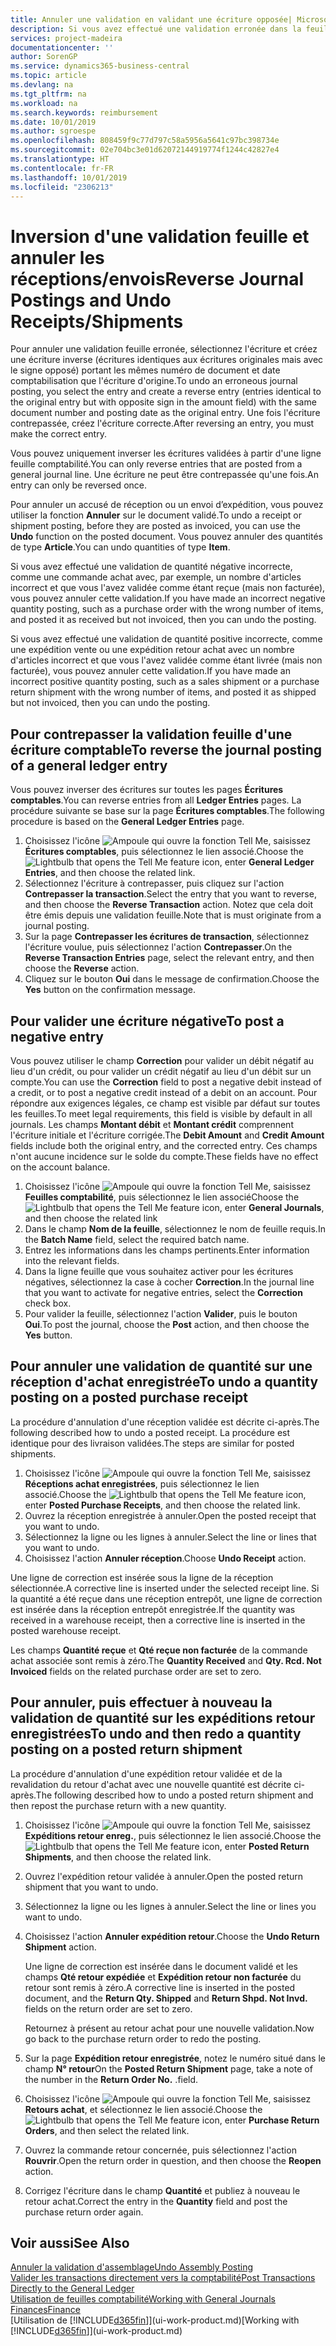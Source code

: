 ```yaml
---
title: Annuler une validation en validant une écriture opposée| Microsoft Docs
description: Si vous avez effectué une validation erronée dans la feuille comptabilité, vous pouvez utiliser la fonction de contrepassation de transaction pour annuler la validation avec une piste d'audit correcte.
services: project-madeira
documentationcenter: ''
author: SorenGP
ms.service: dynamics365-business-central
ms.topic: article
ms.devlang: na
ms.tgt_pltfrm: na
ms.workload: na
ms.search.keywords: reimbursement
ms.date: 10/01/2019
ms.author: sgroespe
ms.openlocfilehash: 808459f9c77d797c58a5956a5641c97bc398734e
ms.sourcegitcommit: 02e704bc3e01d62072144919774f1244c42827e4
ms.translationtype: HT
ms.contentlocale: fr-FR
ms.lasthandoff: 10/01/2019
ms.locfileid: "2306213"
---
```

# <a name="reverse-journal-postings-and-undo-receiptsshipments"></a><span data-ttu-id="d898b-103">Inversion d'une validation feuille et annuler les réceptions/envois</span><span class="sxs-lookup"><span data-stu-id="d898b-103">Reverse Journal Postings and Undo Receipts/Shipments</span></span>
<span data-ttu-id="d898b-104">Pour annuler une validation feuille erronée, sélectionnez l'écriture et créez une écriture inverse (écritures identiques aux écritures originales mais avec le signe opposé) portant les mêmes numéro de document et date comptabilisation que l'écriture d'origine.</span><span class="sxs-lookup"><span data-stu-id="d898b-104">To undo an erroneous journal posting, you select the entry and create a reverse entry (entries identical to the original entry but with opposite sign in the amount field) with the same document number and posting date as the original entry.</span></span> <span data-ttu-id="d898b-105">Une fois l'écriture contrepassée, créez l'écriture correcte.</span><span class="sxs-lookup"><span data-stu-id="d898b-105">After reversing an entry, you must make the correct entry.</span></span>

<span data-ttu-id="d898b-106">Vous pouvez uniquement inverser les écritures validées à partir d'une ligne feuille comptabilité.</span><span class="sxs-lookup"><span data-stu-id="d898b-106">You can only reverse entries that are posted from a general journal line.</span></span> <span data-ttu-id="d898b-107">Une écriture ne peut être contrepassée qu'une fois.</span><span class="sxs-lookup"><span data-stu-id="d898b-107">An entry can only be reversed once.</span></span>

<span data-ttu-id="d898b-108">Pour annuler un accusé de réception ou un envoi d’expédition, vous pouvez utiliser la fonction **Annuler** sur le document validé.</span><span class="sxs-lookup"><span data-stu-id="d898b-108">To undo a receipt or shipment posting, before they are posted as invoiced, you can use the **Undo** function on the posted document.</span></span> <span data-ttu-id="d898b-109">Vous pouvez annuler des quantités de type **Article**.</span><span class="sxs-lookup"><span data-stu-id="d898b-109">You can undo quantities of type **Item**.</span></span>

<span data-ttu-id="d898b-110">Si vous avez effectué une validation de quantité négative incorrecte, comme une commande achat avec, par exemple, un nombre d'articles incorrect et que vous l'avez validée comme étant reçue (mais non facturée), vous pouvez annuler cette validation.</span><span class="sxs-lookup"><span data-stu-id="d898b-110">If you have made an incorrect negative quantity posting, such as a purchase order with the wrong number of items, and posted it as received but not invoiced, then you can undo the posting.</span></span>

<span data-ttu-id="d898b-111">Si vous avez effectué une validation de quantité positive incorrecte, comme une expédition vente ou une expédition retour achat avec un nombre d'articles incorrect et que vous l'avez validée comme étant livrée (mais non facturée), vous pouvez annuler cette validation.</span><span class="sxs-lookup"><span data-stu-id="d898b-111">If you have made an incorrect positive quantity posting, such as a sales shipment or a purchase return shipment with the wrong number of items, and posted it as shipped but not invoiced, then you can undo the posting.</span></span>   

## <a name="to-reverse-the-journal-posting-of-a-general-ledger-entry"></a><span data-ttu-id="d898b-112">Pour contrepasser la validation feuille d'une écriture comptable</span><span class="sxs-lookup"><span data-stu-id="d898b-112">To reverse the journal posting of a general ledger entry</span></span>
<span data-ttu-id="d898b-113">Vous pouvez inverser des écritures sur toutes les pages **Écritures comptables**.</span><span class="sxs-lookup"><span data-stu-id="d898b-113">You can reverse entries from all **Ledger Entries** pages.</span></span> <span data-ttu-id="d898b-114">La procédure suivante se base sur la page **Écritures comptables**.</span><span class="sxs-lookup"><span data-stu-id="d898b-114">The following procedure is based on the **General Ledger Entries** page.</span></span>
1. <span data-ttu-id="d898b-115">Choisissez l'icône ![Ampoule qui ouvre la fonction Tell Me](media/ui-search/search_small.png "Dites-moi ce que vous voulez faire"), saisissez **Écritures comptables**, puis sélectionnez le lien associé.</span><span class="sxs-lookup"><span data-stu-id="d898b-115">Choose the ![Lightbulb that opens the Tell Me feature](media/ui-search/search_small.png "Tell me what you want to do") icon, enter **General Ledger Entries**, and then choose the related link.</span></span>
2. <span data-ttu-id="d898b-116">Sélectionnez l'écriture à contrepasser, puis cliquez sur l'action **Contrepasser la transaction**.</span><span class="sxs-lookup"><span data-stu-id="d898b-116">Select the entry that you want to reverse, and then choose the **Reverse Transaction** action.</span></span> <span data-ttu-id="d898b-117">Notez que cela doit être émis depuis une validation feuille.</span><span class="sxs-lookup"><span data-stu-id="d898b-117">Note that is must originate from a journal posting.</span></span>
3. <span data-ttu-id="d898b-118">Sur la page **Contrepasser les écritures de transaction**, sélectionnez l'écriture voulue, puis sélectionnez l'action **Contrepasser**.</span><span class="sxs-lookup"><span data-stu-id="d898b-118">On the **Reverse Transaction Entries** page, select the relevant entry, and then choose the **Reverse** action.</span></span>
4. <span data-ttu-id="d898b-119">Cliquez sur le bouton **Oui** dans le message de confirmation.</span><span class="sxs-lookup"><span data-stu-id="d898b-119">Choose the **Yes** button on the confirmation message.</span></span>

## <a name="to-post-a-negative-entry"></a><span data-ttu-id="d898b-120">Pour valider une écriture négative</span><span class="sxs-lookup"><span data-stu-id="d898b-120">To post a negative entry</span></span>  
<span data-ttu-id="d898b-121">Vous pouvez utiliser le champ **Correction** pour valider un débit négatif au lieu d'un crédit, ou pour valider un crédit négatif au lieu d'un débit sur un compte.</span><span class="sxs-lookup"><span data-stu-id="d898b-121">You can use the **Correction** field to post a negative debit instead of a credit, or to post a negative credit instead of a debit on an account.</span></span> <span data-ttu-id="d898b-122">Pour répondre aux exigences légales, ce champ est visible par défaut sur toutes les feuilles.</span><span class="sxs-lookup"><span data-stu-id="d898b-122">To meet legal requirements, this field is visible by default in all journals.</span></span> <span data-ttu-id="d898b-123">Les champs **Montant débit** et **Montant crédit** comprennent l'écriture initiale et l'écriture corrigée.</span><span class="sxs-lookup"><span data-stu-id="d898b-123">The **Debit Amount** and **Credit Amount** fields include both the original entry, and the corrected entry.</span></span> <span data-ttu-id="d898b-124">Ces champs n'ont aucune incidence sur le solde du compte.</span><span class="sxs-lookup"><span data-stu-id="d898b-124">These fields have no effect on the account balance.</span></span>  

1.  <span data-ttu-id="d898b-125">Choisissez l'icône ![Ampoule qui ouvre la fonction Tell Me](media/ui-search/search_small.png "Dites-moi ce que vous voulez faire"), saisissez **Feuilles comptabilité**, puis sélectionnez le lien associé</span><span class="sxs-lookup"><span data-stu-id="d898b-125">Choose the ![Lightbulb that opens the Tell Me feature](media/ui-search/search_small.png "Tell me what you want to do") icon, enter **General Journals**, and then choose the related link</span></span>  
2.  <span data-ttu-id="d898b-126">Dans le champ **Nom de la feuille**, sélectionnez le nom de feuille requis.</span><span class="sxs-lookup"><span data-stu-id="d898b-126">In the **Batch Name** field, select the required batch name.</span></span>  
3.  <span data-ttu-id="d898b-127">Entrez les informations dans les champs pertinents.</span><span class="sxs-lookup"><span data-stu-id="d898b-127">Enter information into the relevant fields.</span></span>  
4.  <span data-ttu-id="d898b-128">Dans la ligne feuille que vous souhaitez activer pour les écritures négatives, sélectionnez la case à cocher **Correction**.</span><span class="sxs-lookup"><span data-stu-id="d898b-128">In the journal line that you want to activate for negative entries, select the **Correction** check box.</span></span>  
5.  <span data-ttu-id="d898b-129">Pour valider la feuille, sélectionnez l'action **Valider**, puis le bouton **Oui**.</span><span class="sxs-lookup"><span data-stu-id="d898b-129">To post the journal, choose the **Post** action, and then choose the **Yes** button.</span></span>

## <a name="to-undo-a-quantity-posting-on-a-posted-purchase-receipt"></a><span data-ttu-id="d898b-130">Pour annuler une validation de quantité sur une réception d'achat enregistrée</span><span class="sxs-lookup"><span data-stu-id="d898b-130">To undo a quantity posting on a posted purchase receipt</span></span>  
<span data-ttu-id="d898b-131">La procédure d'annulation d'une réception validée est décrite ci-après.</span><span class="sxs-lookup"><span data-stu-id="d898b-131">The following described how to undo a posted receipt.</span></span> <span data-ttu-id="d898b-132">La procédure est identique pour des livraison validées.</span><span class="sxs-lookup"><span data-stu-id="d898b-132">The steps are similar for posted shipments.</span></span>

1.  <span data-ttu-id="d898b-133">Choisissez l'icône ![Ampoule qui ouvre la fonction Tell Me](media/ui-search/search_small.png "Dites-moi ce que vous voulez faire"), saisissez **Réceptions achat enregistrées**, puis sélectionnez le lien associé.</span><span class="sxs-lookup"><span data-stu-id="d898b-133">Choose the ![Lightbulb that opens the Tell Me feature](media/ui-search/search_small.png "Tell me what you want to do") icon, enter **Posted Purchase Receipts**, and then choose the related link.</span></span>  
2.  <span data-ttu-id="d898b-134">Ouvrez la réception enregistrée à annuler.</span><span class="sxs-lookup"><span data-stu-id="d898b-134">Open the posted receipt that you want to undo.</span></span>  
3.  <span data-ttu-id="d898b-135">Sélectionnez la ligne ou les lignes à annuler.</span><span class="sxs-lookup"><span data-stu-id="d898b-135">Select the line or lines that you want to undo.</span></span>  
4.  <span data-ttu-id="d898b-136">Choisissez l'action **Annuler réception**.</span><span class="sxs-lookup"><span data-stu-id="d898b-136">Choose **Undo Receipt** action.</span></span>

<span data-ttu-id="d898b-137">Une ligne de correction est insérée sous la ligne de la réception sélectionnée.</span><span class="sxs-lookup"><span data-stu-id="d898b-137">A corrective line is inserted under the selected receipt line.</span></span> <span data-ttu-id="d898b-138">Si la quantité a été reçue dans une réception entrepôt, une ligne de correction est insérée dans la réception entrepôt enregistrée.</span><span class="sxs-lookup"><span data-stu-id="d898b-138">If the quantity was received in a warehouse receipt, then a corrective line is inserted in the posted warehouse receipt.</span></span>  

<span data-ttu-id="d898b-139">Les champs **Quantité reçue** et **Qté reçue non facturée** de la commande achat associée sont remis à zéro.</span><span class="sxs-lookup"><span data-stu-id="d898b-139">The **Quantity Received** and **Qty. Rcd. Not Invoiced** fields on the related purchase order are set to zero.</span></span>

## <a name="to-undo-and-then-redo-a-quantity-posting-on-a-posted-return-shipment"></a><span data-ttu-id="d898b-140">Pour annuler, puis effectuer à nouveau la validation de quantité sur les expéditions retour enregistrées</span><span class="sxs-lookup"><span data-stu-id="d898b-140">To undo and then redo a quantity posting on a posted return shipment</span></span>
<span data-ttu-id="d898b-141">La procédure d'annulation d'une expédition retour validée et de la revalidation du retour d'achat avec une nouvelle quantité est décrite ci-après.</span><span class="sxs-lookup"><span data-stu-id="d898b-141">The following described how to undo a posted return shipment and then repost the purchase return with a new quantity.</span></span>

1.  <span data-ttu-id="d898b-142">Choisissez l'icône ![Ampoule qui ouvre la fonction Tell Me](media/ui-search/search_small.png "Dites-moi ce que vous voulez faire"), saisissez **Expéditions retour enreg.**, puis sélectionnez le lien associé.</span><span class="sxs-lookup"><span data-stu-id="d898b-142">Choose the ![Lightbulb that opens the Tell Me feature](media/ui-search/search_small.png "Tell me what you want to do") icon, enter **Posted Return Shipments**, and then choose the related link.</span></span>  
2.  <span data-ttu-id="d898b-143">Ouvrez l'expédition retour validée à annuler.</span><span class="sxs-lookup"><span data-stu-id="d898b-143">Open the posted return shipment that you want to undo.</span></span>
3. <span data-ttu-id="d898b-144">Sélectionnez la ligne ou les lignes à annuler.</span><span class="sxs-lookup"><span data-stu-id="d898b-144">Select the line or lines you want to undo.</span></span>  

4.  <span data-ttu-id="d898b-145">Choisissez l'action **Annuler expédition retour**.</span><span class="sxs-lookup"><span data-stu-id="d898b-145">Choose the **Undo Return Shipment** action.</span></span>  

    <span data-ttu-id="d898b-146">Une ligne de correction est insérée dans le document validé et les champs **Qté retour expédiée** et **Expédition retour non facturée** du retour sont remis à zéro.</span><span class="sxs-lookup"><span data-stu-id="d898b-146">A corrective line is inserted in the posted document, and the **Return Qty. Shipped** and **Return Shpd. Not Invd.** fields on the return order are set to zero.</span></span>  

    <span data-ttu-id="d898b-147">Retournez à présent au retour achat pour une nouvelle validation.</span><span class="sxs-lookup"><span data-stu-id="d898b-147">Now go back to the purchase return order to redo the posting.</span></span>  

5.  <span data-ttu-id="d898b-148">Sur la page **Expédition retour enregistrée**, notez le numéro situé dans le champ **N° retour**</span><span class="sxs-lookup"><span data-stu-id="d898b-148">On the **Posted Return Shipment** page, take a note of the number in the **Return Order No.**</span></span> <span data-ttu-id="d898b-149">.</span><span class="sxs-lookup"><span data-stu-id="d898b-149">field.</span></span>  
6.  <span data-ttu-id="d898b-150">Choisissez l'icône ![Ampoule qui ouvre la fonction Tell Me](media/ui-search/search_small.png "Dites-moi ce que vous voulez faire"), saisissez **Retours achat**, et sélectionnez le lien associé.</span><span class="sxs-lookup"><span data-stu-id="d898b-150">Choose the ![Lightbulb that opens the Tell Me feature](media/ui-search/search_small.png "Tell me what you want to do") icon, enter **Purchase Return Orders**, and then select the related link.</span></span>  
7.  <span data-ttu-id="d898b-151">Ouvrez la commande retour concernée, puis sélectionnez l'action **Rouvrir**.</span><span class="sxs-lookup"><span data-stu-id="d898b-151">Open the return order in question, and then choose the **Reopen** action.</span></span>  
8.  <span data-ttu-id="d898b-152">Corrigez l'écriture dans le champ **Quantité** et publiez à nouveau le retour achat.</span><span class="sxs-lookup"><span data-stu-id="d898b-152">Correct the entry in the **Quantity** field and post the purchase return order again.</span></span>  

## <a name="see-also"></a><span data-ttu-id="d898b-153">Voir aussi</span><span class="sxs-lookup"><span data-stu-id="d898b-153">See Also</span></span>
[<span data-ttu-id="d898b-154">Annuler la validation d'assemblage</span><span class="sxs-lookup"><span data-stu-id="d898b-154">Undo Assembly Posting</span></span>](assembly-how-to-undo-assembly-posting.md)  
[<span data-ttu-id="d898b-155">Valider les transactions directement vers la comptabilité</span><span class="sxs-lookup"><span data-stu-id="d898b-155">Post Transactions Directly to the General Ledger</span></span>](finance-how-post-transactions-directly.md)  
[<span data-ttu-id="d898b-156">Utilisation de feuilles comptabilité</span><span class="sxs-lookup"><span data-stu-id="d898b-156">Working with General Journals</span></span>](ui-work-general-journals.md)  
[<span data-ttu-id="d898b-157">Finances</span><span class="sxs-lookup"><span data-stu-id="d898b-157">Finance</span></span>](finance.md)  
<span data-ttu-id="d898b-158">[Utilisation de [!INCLUDE[d365fin](includes/d365fin_md.md)]](ui-work-product.md)</span><span class="sxs-lookup"><span data-stu-id="d898b-158">[Working with [!INCLUDE[d365fin](includes/d365fin_md.md)]](ui-work-product.md)</span></span>  
